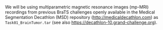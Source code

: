  We will be using multiparametric magnetic resonance images (mp-MRI) recordings from previous BraTS challenges openly available in the Medical Segmentation Decathlon (MSD) repository (http://medicaldecathlon.com) as `Task01_BrainTumor.tar` (see also https://decathlon-10.grand-challenge.org).
